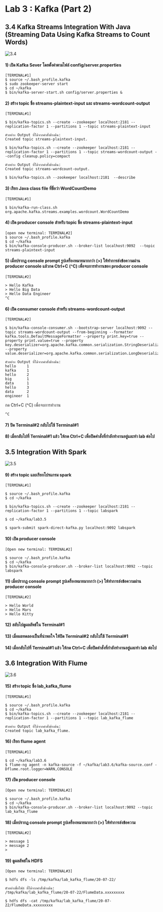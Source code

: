# Lab 3 : Kafka (Part 2)

## 3.4 Kafka Streams Integration With Java (Streaming Data Using Kafka Streams to Count Words)

![3.4](https://github.com/innosoft-mis/de/blob/master/lab/img/kafka0304.png)

#### 1) เปิด Kafka Sever โดยตั้งค่าตามไฟล์ config/server.properties
```
[TERMINAL#1]
$ source ~/.bash_profile.kafka
$ sudo zookeeper-server start
$ cd ~/kafka
$ bin/kafka-server-start.sh config/server.properties &
```

#### 2) สร้าง topic ชื่อ streams-plaintext-input และ streams-wordcount-output
```
[TERMINAL#1]

$ bin/kafka-topics.sh --create --zookeeper localhost:2181 --replication-factor 1 --partitions 1 --topic streams-plaintext-input

ตัวอย่าง Output ที่ได้จากคำสั่งข้างต้น:
Created topic streams-plaintext-input.

$ bin/kafka-topics.sh --create --zookeeper localhost:2181 --replication-factor 1 --partitions 1 --topic streams-wordcount-output --config cleanup.policy=compact

ตัวอย่าง Output ที่ได้จากคำสั่งข้างต้น:
Created topic streams-wordcount-output.

$ bin/kafka-topics.sh --zookeeper localhost:2181  --describe
```

#### 3) เรียก Java class file ที่ชื่อว่า WordCountDemo
```
[TERMINAL#1]

$ bin/kafka-run-class.sh org.apache.kafka.streams.examples.wordcount.WordCountDemo
```
 
#### 4) เปิด producer console สำหรับ topic ชื่อ streams-plaintext-input
```
[open new terminal: TERMINAL#2]
$ source ~/.bash_profile.kafka
$ cd ~/kafka
$ bin/kafka-console-producer.sh --broker-list localhost:9092  --topic streams-plaintext-input
```
 
#### 5) เมื่อปรากฏ console prompt รูปเครื่องหมายมากกว่า (>) ให้ทำการส่งข้อความผ่าน producer console แล้วกด Ctrl+C (^C) เพื่อจบการทำงานของ producer console
```
[TERMINAL#2]

> Hello Kafka
> Hello Big Data 
> Hello Data Engineer
^C
```
 
#### 6) เปิด consumer console สำหรับ streams-wordcount-output
```
[TERMINAL#2]

$ bin/kafka-console-consumer.sh --bootstrap-server localhost:9092 --topic streams-wordcount-output --from-beginning --formatter kafka.tools.DefaultMessageFormatter --property print.key=true --property print.value=true --property key.deserializer=org.apache.kafka.common.serialization.StringDeserializer --property value.deserializer=org.apache.kafka.common.serialization.LongDeserializer

ตัวอย่าง Output ที่ได้จากคำสั่งข้างต้น:
hello     1
kafka     1
hello     2
big       1
data      1
hello     3
data      2
engineer  1
```
กด Ctrl+C (^C) เพื่อจบการทำงาน
```
^C
```
 
#### 7) ปิด Terminal#2 กลับไปใช้ Terminal#1 

#### 8) เมื่อกลับไปที่ Terninal#1 แล้ว ให้กด Ctrl+C เพื่อปิดคำสั่งที่กำลังทำงานอยู่และทำ lab ต่อไป

## 3.5 Integration With Spark

![3.5](https://github.com/innosoft-mis/de/blob/master/lab/img/kafka0305.png)

#### 9)	สร้าง topic และเรียกโปรแกรม spark
```
[TERMINAL#1]

$ source ~/.bash_profile.kafka
$ cd ~/kafka

$ bin/kafka-topics.sh --create --zookeeper localhost:2181 --replication-factor 1 --partitions 1 --topic labspark

$ cd ~/kafka/lab3.5

$ spark-submit spark-direct-kafka.py localhost:9092 labspark
```

#### 10) เปิด producer console
```
[Open new terminal: TERMINAL#2]

$ source ~/.bash_profile.kafka
$ cd ~/kafka
$ bin/kafka-console-producer.sh --broker-list localhost:9092 --topic labspark
```

#### 11) เมื่อปรากฎ console prompt รูปเครื่องหมายมากกว่า (>) ให้ทำการส่งข้อความผ่าน producer console 
```
[TERMINAL#2]

> Hello World
> Hello Mars
> Hello Kitty
```

#### 12) สลับไปดูผลลัพธ์ใน Terminal#1
#### 13) เมื่อผลทดลองเป็นที่น่าพอใจ ให้ปิด Terminal#2 กลับไปใช้ Terminal#1 
#### 14) เมื่อกลับไปที่ Terninal#1 แล้ว ให้กด Ctrl+C เพื่อปิดคำสั่งที่กำลังทำงานอยู่และทำ lab ต่อไป

## 3.6 Integration With Flume

![3.6](https://github.com/innosoft-mis/de/blob/master/lab/img/kafka0306.png)

#### 15) สร้าง topic ชื่อ lab_kafka_flume
```
[TERMINAL#1]

$ source ~/.bash_profile.kafka
$ cd ~/kafka
$ bin/kafka-topics.sh --create --zookeeper localhost:2181 --replication-factor 1 --partitions 1 --topic lab_kafka_flume

ตัวอย่าง Output ที่ได้จากคำสั่งข้างต้น:
Created topic lab_kafka_flume.

```
#### 16) เรียก flume agent
```
[TERMINAL#1]

$ cd ~/kafka/lab3.6
$ flume-ng agent -n kafka-source -f ~/kafka/lab3.6/kafka-source.conf -Dflume.root.logger=WARN,CONSOLE

```
#### 17) เปิด producer console 
```
[Open new terminal: TERMINAL#2]

$ source ~/.bash_profile.kafka
$ cd ~/kafka
$ bin/kafka-console-producer.sh --broker-list localhost:9092 --topic lab_kafka_flume

```
#### 18) เมื่อปรากฏ console prompt รูปเครื่องหมายมากกว่า (>) ให้ทำการส่งข้อความ
```
[TERMINAL#2]

> message 1
> message 2
>

```
#### 19) ดูผลลัพธ์ใน HDFS
```
[Open new terminal: TERMINAL#3]

$ hdfs dfs -ls /tmp/kafka/lab_kafka_flume/20-07-22/

ตัวอย่างชื่อไฟล์ ที่ได้จากคำสั่งข้างต้น:
/tmp/kafka/lab_kafka_flume/20-07-22/FlumeData.xxxxxxxxx

$ hdfs dfs -cat /tmp/kafka/lab_kafka_flume/20-07-22/FlumeData.xxxxxxxxx

```
